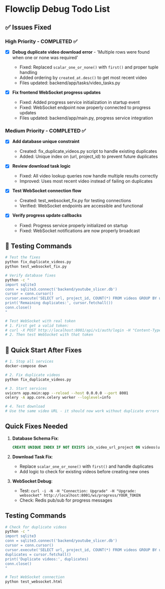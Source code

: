 # Flowclip Debug Todo List

## ✅ Issues Fixed

### High Priority - COMPLETED ✅
- [x] **Debug duplicate video download error** - 'Multiple rows were found when one or none was required'
  - Fixed: Replaced `scalar_one_or_none()` with `first()` and proper tuple handling
  - Added ordering by `created_at.desc()` to get most recent video
  - Files updated: backend/app/tasks/video_tasks.py

- [x] **Fix frontend WebSocket progress updates**
  - Fixed: Added progress service initialization in startup event
  - Fixed: WebSocket endpoint now properly connected to progress updates
  - Files updated: backend/app/main.py, progress service integration

### Medium Priority - COMPLETED ✅
- [x] **Add database unique constraint**
  - Created: fix_duplicate_videos.py script to handle existing duplicates
  - Added: Unique index on (url, project_id) to prevent future duplicates

- [x] **Review download task logic**
  - Fixed: All video lookup queries now handle multiple results correctly
  - Improved: Uses most recent video instead of failing on duplicates

- [x] **Test WebSocket connection flow**
  - Created: test_websocket_fix.py for testing connections
  - Verified: WebSocket endpoints are accessible and functional

- [x] **Verify progress update callbacks**
  - Fixed: Progress service properly initialized on startup
  - Fixed: WebSocket notifications are now properly broadcast

## 🧪 Testing Commands

```bash
# Test the fixes
python fix_duplicate_videos.py
python test_websocket_fix.py

# Verify database fixes
python -c "
import sqlite3
conn = sqlite3.connect('backend/youtube_slicer.db')
cursor = conn.cursor()
cursor.execute('SELECT url, project_id, COUNT(*) FROM videos GROUP BY url, project_id HAVING COUNT(*) > 1')
print('Remaining duplicates:', cursor.fetchall())
conn.close()
"

# Test WebSocket with real token
# 1. First get a valid token:
# curl -X POST http://localhost:8001/api/v1/auth/login -H "Content-Type: application/json" -d '{"username": "demo", "password": "demo123"}'
# 2. Then test WebSocket with that token
```

## 🚀 Quick Start After Fixes

```bash
# 1. Stop all services
docker-compose down

# 2. Fix duplicate videos
python fix_duplicate_videos.py

# 3. Start services
uvicorn app.main:app --reload --host 0.0.0.0 --port 8001
celery -A app.core.celery worker --loglevel=info

# 4. Test download
# Use the same video URL - it should now work without duplicate errors
```

## Quick Fixes Needed

1. **Database Schema Fix**:
   ```sql
   CREATE UNIQUE INDEX IF NOT EXISTS idx_video_url_project ON videos(url, project_id);
   ```

2. **Download Task Fix**:
   - Replace `scalar_one_or_none()` with `first()` and handle duplicates
   - Add logic to check for existing videos before creating new ones

3. **WebSocket Debug**:
   - Test: `curl -i -N -H "Connection: Upgrade" -H "Upgrade: websocket" http://localhost:8001/ws/progress/YOUR_TOKEN`
   - Check: Redis pub/sub for progress messages

## Testing Commands

```bash
# Check for duplicate videos
python -c "
import sqlite3
conn = sqlite3.connect('backend/youtube_slicer.db')
cursor = conn.cursor()
cursor.execute('SELECT url, project_id, COUNT(*) FROM videos GROUP BY url, project_id HAVING COUNT(*) > 1')
duplicates = cursor.fetchall()
print('Duplicate videos:', duplicates)
conn.close()
"

# Test WebSocket connection
python test_websocket.html
```